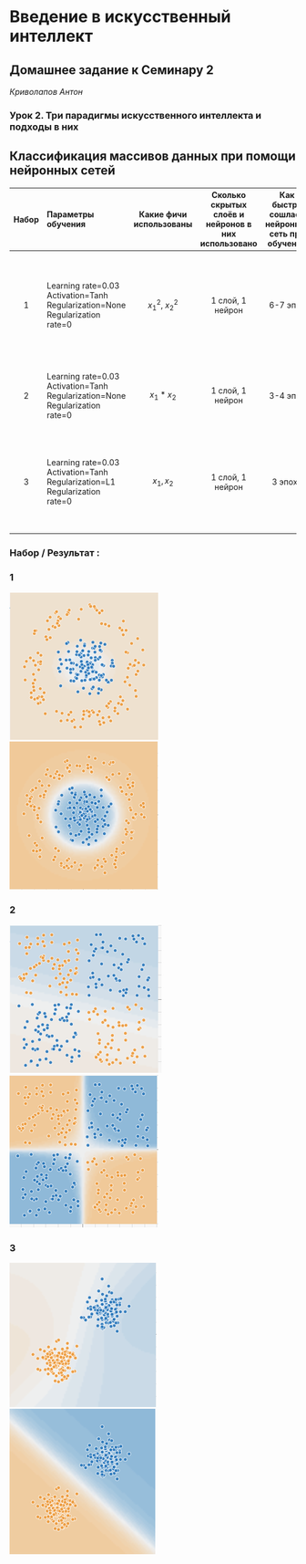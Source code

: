 # Введение в искусственный интеллект

## Домашнее задание к Семинару 2
_Криволапов Антон_

### Урок 2. Три парадигмы искусственного интеллекта и подходы в них

## Классификация массивов данных при помощи нейронных сетей


| Набор | Параметры обучения                                                           | Какие фичи использованы | Сколько скрытых слоёв и нейронов в них использовано | Как быстро сошлась нейронная сеть при обучении | Характеристика областей классификации |Причины, почему произошло именно так, а не иначе
|:-----:|:-----------------------------------------------------------------------------|:-----------------------:|:-:|:----------------------------------------------:|:-------------------------------------:|:-:|
|   1   | Learning rate=0.03 Activation=Tanh Regularization=None Regularization rate=0 |    $x_1^2$, $x_2^2$     | 1 слой, 1 нейрон|                    6-7 эпох                    |                 Круг                  | Модель исходных данных укладываются в круг, поэтому функция квадрата координат максимально описывает эту модель
|   2   | Learning rate=0.03 Activation=Tanh Regularization=None Regularization rate=0 |        $x_1*x_2$        | 1 слой, 1 нейрон|                    3-4 эпох                    |              4 квадрата               | Система 4 квадратов лучше всего определяет это модель (перемножение координат) 
|   3   | Learning rate=0.03 Activation=Tanh Regularization=L1 Regularization rate=0   |       $x_1,x_2$        | 1 слой, 1 нейрон|                    3 эпохи                     |     2 области, отделенные линиями     | Задание отдельных координат $x_1 и x_2$ помогает системе провести разделительную линию между 2-мя группами точек

### Набор / Результат :
### 1
![img.png](img_1.png) ![img.png](img.png)
### 2
![img_2.png](img_2.png) ![img_3.png](img_3.png)
### 3
![img_4.png](img_4.png) ![img_6.png](img_6.png)
